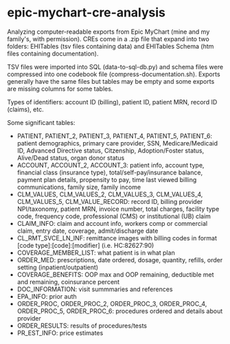 # epic-mychart-cre-analysis
Analyzing computer-readable exports from Epic MyChart (mine and my family's, with permission). CREs come in a .zip file that expand into two folders: EHITables (tsv files containing data) and EHITables Schema (htm files containing documentation). 

TSV files were imported into SQL (data-to-sql-db.py) and schema files were compressed into one codebook file (compress-documentation.sh). Exports generally have the same files but tables may be empty and some exports are missing columns for some tables.

Types of identifiers: account ID (billing), patient ID, patient MRN, record ID (claims), etc.

Some significant tables:
* PATIENT, PATIENT_2, PATIENT_3, PATIENT_4, PATIENT_5, PATIENT_6: patient demographics, primary care provider, SSN, Medicare/Medicaid ID, Advanced Directive status, Citzenship, Adoption/Foster status, Alive/Dead status, organ donor status
* ACCOUNT, ACCOUNT_2, ACCOUNT_3: patient info, account type, financial class (insurance type), total/self-pay/insurance balance, payment plan details, propensity to pay, time last viewed billing communications, family size, family income
* CLM_VALUES, CLM_VALUES_2, CLM_VALUES_3, CLM_VALUES_4, CLM_VALUES_5, CLM_VALUE_RECORD: record ID, billing provider NPI/taxonomy, patient MRN, invoice number, total charges, facility type code, frequency code, professional (CMS) or institutional (UB) claim
* CLAIM_INFO: claim and account info, workers comp or commercial claim, entry date, coverage, admit/discharge date
* CL_RMT_SVCE_LN_INF: remittance images with billing codes in format [code type]:[code]:[modifier] (i.e. HC:82627:90)
* COVERAGE_MEMBER_LIST: what patient is in what plan
* ORDER_MED: prescriptions, date ordered, dosage, quantity, refills, order setting (inpatient/outpatient)
* COVERAGE_BENEFITS: OOP max and OOP remaining, deductible met and remaining, coinsurance percent
* DOC_INFORMATION: visit summmaries and references
* EPA_INFO: prior auth
* ORDER_PROC, ORDER_PROC_2, ORDER_PROC_3, ORDER_PROC_4, ORDER_PROC_5, ORDER_PROC_6: procedures ordered and details about provider
* ORDER_RESULTS: results of procedures/tests
* PR_EST_INFO: price estimates
